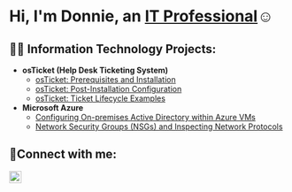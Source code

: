 <h1>Hi, I'm Donnie, an <a href="https://linkedin.com/in/donnie-hall-765738328">IT Professional</a>☺</h1>

<h2>👨‍💻 Information Technology Projects:</h2>

- <b>osTicket (Help Desk Ticketing System)</b>
  - [osTicket: Prerequisites and Installation](https://github.com/Donnie0829/osticket-prereqs)
  - [osTicket: Post-Installation Configuration](https://github.com/Donnie0829/post-install-config)
  - [osTicket: Ticket Lifecycle Examples](https://github.com/Donnie0829/ticket-lifecycle)
- <b>Microsoft Azure</b>
  - [Configuring On-premises Active Directory within Azure VMs](https://github.com/Donnie0829/configure-ad)
  - [Network Security Groups (NSGs) and Inspecting Network Protocols](https://github.com/Donnie0829/azure-network-protocols)

<h2>🤳Connect with me:</h2>


[<img align="left" alt="Josh | LinkedIn" width="22px" src="https://cdn.jsdelivr.net/npm/simple-icons@v3/icons/linkedin.svg" />][linkedin]


[linkedin]: https://linkedin.com/in/donnie-hall-765738328
